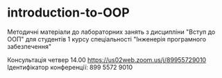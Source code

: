 # introduction-to-OOP
Методичні матеріали до лабораторних занять з дисципліни "Вступ до ООП" 
для студентів 1 курсу спеціальності "Інженерія програмного забезпечення"

 Консультація четвер 14.00 
 https://us02web.zoom.us/j/89955729010
 Ідентифікатор конференції: 899 5572 9010
